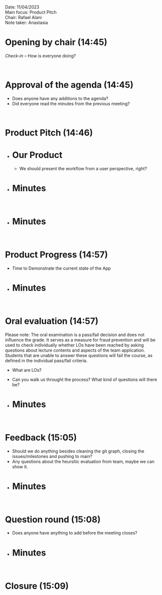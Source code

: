Date: 11/04/2023\
Main focus: Product Pitch\
Chair: Rafael Alani\
Note taker: Anastasia

# Opening by chair (14:45)

_Check-in_ – How is everyone doing?

<br />

# Approval of the agenda (14:45)

- Does anyone have any additions to the agenda?
- Did everyone read the minutes from the previous meeting?

<br />

# Product Pitch (14:46)

- # Our Product
  - We should present the workflow from a user perspective, right?
- # Minutes

<br />

- # Minutes
<br />

# Product Progress (14:57)

- Time to Demonstrate the current state of the App

- # Minutes
<br />

# Oral evaluation (14:57)

Please note: The oral examination is a pass/fail decision and does not influence the grade. It serves as a measure for fraud prevention and will be used to check individually whether LOs have been reached by asking questions about lecture contents and aspects of the team application. Students that are unable to answer these questions will fail the course, as defined in the individual pass/fail criteria.

- What are LOs?
- Can you walk us throught the process? What kind of questions will there be?

- # Minutes
<br />

# Feedback (15:05)

- Should we do anything besides cleaning the git graph, closing the issues/milestones and pushing to main?
- Any questions about the heursitic evaluation from team, maybe we can show it.
- # Minutes
<br />

# Question round (15:08)

- Does anyone have anything to add before the meeting closes?

- # Minutes
<br />

# Closure (15:09)
